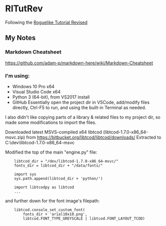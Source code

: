 # RlTutRev
Following the [Roguelike Tutorial Revised](https://www.reddit.com/r/roguelikedev/comments/8ql895/roguelikedev_does_the_complete_roguelike_tutorial/)


## My Notes

### Markdown Cheatsheet
https://github.com/adam-p/markdown-here/wiki/Markdown-Cheatsheet

### I'm using:
* Windows 10 Pro x64
* Visual Studio Code x64
* Python 3 (64-bit), from VS2017 install
* GitHub
Essentially open the project dir in VSCode, add/modify files directly, Ctrl-F5 to run, and using the built-in Terminal as needed.


I also didn't like copying parts of a library & related files to my project dir, so made some modifications to import the files.

Downloaded latest MSVS-compiled x64 libtcod (libtcod-1.7.0-x86_64-msvc.zip) from https://bitbucket.org/libtcod/libtcod/downloads/
Extracted to C:\dev\libtcod-1.7.0-x86_64-msvc

Modified the top of the main "engine.py" file:
```
    libtcod_dir = "/dev/libtcod-1.7.0-x86_64-msvc/"
    fonts_dir = libtcod_dir + "/data/fonts/"

    import sys
    sys.path.append(libtcod_dir + 'python/')

    import libtcodpy as libtcod
    ...
```
and further down for the font image's filepath:
```
    libtcod.console_set_custom_font(
        fonts_dir + 'arial10x10.png',
        libtcod.FONT_TYPE_GREYSCALE | libtcod.FONT_LAYOUT_TCOD)

```
